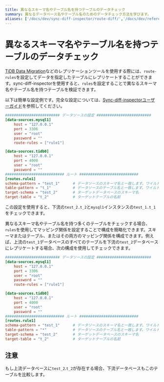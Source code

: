 ```yaml
---
title: 異なるスキーマ名やテーブル名を持つテーブルのデータチェック
summary: 異なるデータベース名やテーブル名のためのデータチェック方法を学びます。
aliases: ['/docs/dev/sync-diff-inspector/route-diff/','/docs/dev/reference/tools/sync-diff-inspector/route-diff/']
---
```


# 異なるスキーマ名やテーブル名を持つテーブルのデータチェック

[TiDB Data Migration](/dm/dm-overview.md)などのレプリケーションツールを使用する際には、`route-rules`を設定してデータを指定したテーブルにレプリケートすることができます。sync-diff-inspectorを使用すると、`rules`を設定することで異なるスキーマ名やテーブル名を持つテーブルを検証できます。

以下は簡単な設定例です。完全な設定については、[Sync-diff-inspectorユーザーガイド](/sync-diff-inspector/sync-diff-inspector-overview.md)を参照してください。

```toml
######################### データソースの設定 #########################
[data-sources.mysql1]
    host = "127.0.0.1"
    port = 3306
    user = "root"
    password = ""
    route-rules = ["rule1"]

[data-sources.tidb0]
    host = "127.0.0.1"
    port = 4000
    user = "root"
    password = ""
########################### ルート ###########################
[routes.rule1]
schema-pattern = "test_1"      # データソースのスキーマ名と一致します。ワイルドカード"*"および"?"をサポートします
table-pattern = "t_1"          # データソースのテーブル名と一致します。ワイルドカード"*"および"?"をサポートします
target-schema = "test_2"       # ターゲットデータベースのスキーマ名
target-table = "t_2"           # ターゲットテーブルの名前
```

この設定を使用すると、下流の`test_2.t_2`と`mysql1`インスタンスの`test_1.t_1`をチェックできます。

異なるスキーマ名やテーブル名を持つ多くのテーブルをチェックする場合、`rules`を使用してマッピング関係を設定することで構成を簡略化できます。スキーマまたはテーブル、またはその両方のマッピング関係を構成できます。例えば、上流の`test_1`データベースのすべてのテーブルを下流の`test_2`データベースにレプリケートする場合、次の構成を使用してチェックできます。

```toml
######################### データソースの設定 #########################
[data-sources.mysql1]
    host = "127.0.0.1"
    port = 3306
    user = "root"
    password = ""
    route-rules = ["rule1"]

[data-sources.tidb0]
    host = "127.0.0.1"
    port = 4000
    user = "root"
    password = ""
########################### ルート ###########################
[routes.rule1]
schema-pattern = "test_1"      # データソースのスキーマ名と一致します。ワイルドカード"*"および"?"をサポートします
table-pattern = "*"            # データソースのテーブル名と一致します。ワイルドカード"*"および"?"をサポートします
target-schema = "test_2"       # ターゲットデータベースのスキーマ名
target-table = "t_2"           # ターゲットテーブルの名前
```

## 注意

もし上流データベースに`test_2`.`t_2`が存在する場合、下流データベースもこのテーブルを比較します。